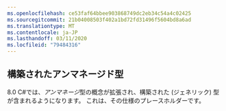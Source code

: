 ```yaml
---
ms.openlocfilehash: ce53faf64bbee903868749dc2eb34c54a4c02425
ms.sourcegitcommit: 21b04008503f402a1bd72fd31496f5604bd8a6ad
ms.translationtype: MT
ms.contentlocale: ja-JP
ms.lasthandoff: 03/11/2020
ms.locfileid: "79484316"
---
```

## <a name="unmanaged-constructed-types"></a>構築されたアンマネージド型

8\.0 C#では、*アンマネージ*型の概念が拡張され、構築された (ジェネリック) 型が含まれるようになります。 これは、その仕様のプレースホルダーです。
